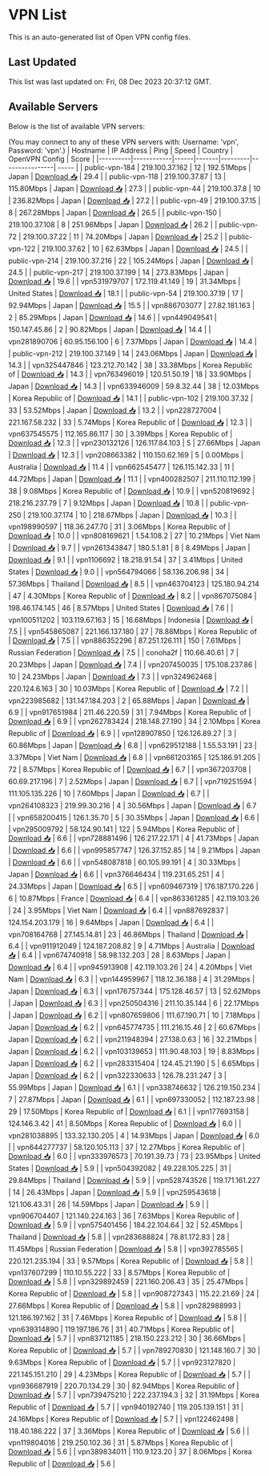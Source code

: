 # VPN List

This is an auto-generated list of Open VPN config files.

## Last Updated

This list was last updated on: Fri, 08 Dec 2023 20:37:12 GMT.

## Available Servers

Below is the list of available VPN servers:

(You may connect to any of these VPN servers with: Username: 'vpn', Password: 'vpn'.)
| Hostname | IP Address | Ping | Speed | Country | OpenVPN Config | Score |
|----------|------------|------|-------|---------|----------------| ----- |
| public-vpn-184 | 219.100.37.162 | 12 | 192.51Mbps | Japan | [Download 📥](./configs/server_0_JP.ovpn) | 29.4 |
| public-vpn-118 | 219.100.37.87 | 13 | 115.80Mbps | Japan | [Download 📥](./configs/server_1_JP.ovpn) | 27.3 |
| public-vpn-44 | 219.100.37.8 | 10 | 236.82Mbps | Japan | [Download 📥](./configs/server_2_JP.ovpn) | 27.2 |
| public-vpn-49 | 219.100.37.15 | 8 | 267.28Mbps | Japan | [Download 📥](./configs/server_3_JP.ovpn) | 26.5 |
| public-vpn-150 | 219.100.37.108 | 8 | 251.96Mbps | Japan | [Download 📥](./configs/server_4_JP.ovpn) | 26.2 |
| public-vpn-72 | 219.100.37.22 | 11 | 74.20Mbps | Japan | [Download 📥](./configs/server_5_JP.ovpn) | 25.2 |
| public-vpn-122 | 219.100.37.62 | 10 | 62.63Mbps | Japan | [Download 📥](./configs/server_6_JP.ovpn) | 24.5 |
| public-vpn-214 | 219.100.37.216 | 22 | 105.24Mbps | Japan | [Download 📥](./configs/server_7_JP.ovpn) | 24.5 |
| public-vpn-217 | 219.100.37.199 | 14 | 273.83Mbps | Japan | [Download 📥](./configs/server_8_JP.ovpn) | 19.6 |
| vpn531979707 | 172.119.41.149 | 19 | 31.34Mbps | United States | [Download 📥](./configs/server_9_US.ovpn) | 18.1 |
| public-vpn-54 | 219.100.37.19 | 17 | 92.94Mbps | Japan | [Download 📥](./configs/server_10_JP.ovpn) | 15.5 |
| vpn886703077 | 27.82.181.163 | 2 | 85.29Mbps | Japan | [Download 📥](./configs/server_11_JP.ovpn) | 14.6 |
| vpn449049541 | 150.147.45.86 | 2 | 90.82Mbps | Japan | [Download 📥](./configs/server_12_JP.ovpn) | 14.4 |
| vpn281890706 | 60.95.156.100 | 6 | 7.37Mbps | Japan | [Download 📥](./configs/server_13_JP.ovpn) | 14.4 |
| public-vpn-212 | 219.100.37.149 | 14 | 243.06Mbps | Japan | [Download 📥](./configs/server_14_JP.ovpn) | 14.3 |
| vpn325447846 | 123.212.70.142 | 38 | 33.38Mbps | Korea Republic of | [Download 📥](./configs/server_15_KR.ovpn) | 14.3 |
| vpn763496019 | 120.51.50.19 | 18 | 33.90Mbps | Japan | [Download 📥](./configs/server_16_JP.ovpn) | 14.3 |
| vpn633946009 | 59.8.32.44 | 38 | 12.03Mbps | Korea Republic of | [Download 📥](./configs/server_17_KR.ovpn) | 14.1 |
| public-vpn-102 | 219.100.37.32 | 33 | 53.52Mbps | Japan | [Download 📥](./configs/server_18_JP.ovpn) | 13.2 |
| vpn228727004 | 221.167.58.232 | 33 | 5.74Mbps | Korea Republic of | [Download 📥](./configs/server_19_KR.ovpn) | 12.3 |
| vpn637545575 | 112.165.86.117 | 30 | 3.39Mbps | Korea Republic of | [Download 📥](./configs/server_20_KR.ovpn) | 12.3 |
| vpn230132126 | 126.117.84.103 | 5 | 27.66Mbps | Japan | [Download 📥](./configs/server_21_JP.ovpn) | 12.3 |
| vpn208663382 | 110.150.62.169 | 5 | 0.00Mbps | Australia | [Download 📥](./configs/server_22_AU.ovpn) | 11.4 |
| vpn662545477 | 126.115.142.33 | 11 | 44.72Mbps | Japan | [Download 📥](./configs/server_23_JP.ovpn) | 11.1 |
| vpn400282507 | 211.110.112.199 | 38 | 9.08Mbps | Korea Republic of | [Download 📥](./configs/server_24_KR.ovpn) | 10.9 |
| vpn520819692 | 218.216.237.79 | 7 | 9.12Mbps | Japan | [Download 📥](./configs/server_25_JP.ovpn) | 10.8 |
| public-vpn-250 | 219.100.37.174 | 10 | 218.67Mbps | Japan | [Download 📥](./configs/server_26_JP.ovpn) | 10.3 |
| vpn198990597 | 118.36.247.70 | 31 | 3.06Mbps | Korea Republic of | [Download 📥](./configs/server_27_KR.ovpn) | 10.0 |
| vpn808169621 | 1.54.108.2 | 27 | 10.21Mbps | Viet Nam | [Download 📥](./configs/server_28_VN.ovpn) | 9.7 |
| vpn261343847 | 180.5.1.81 | 8 | 8.49Mbps | Japan | [Download 📥](./configs/server_29_JP.ovpn) | 9.1 |
| vpn1106692 | 18.218.91.54 | 37 | 3.41Mbps | United States | [Download 📥](./configs/server_30_US.ovpn) | 9.0 |
| vpn564794066 | 58.136.206.98 | 34 | 57.36Mbps | Thailand | [Download 📥](./configs/server_31_TH.ovpn) | 8.5 |
| vpn463704123 | 125.180.94.214 | 47 | 4.30Mbps | Korea Republic of | [Download 📥](./configs/server_32_KR.ovpn) | 8.2 |
| vpn867075084 | 198.46.174.145 | 46 | 8.57Mbps | United States | [Download 📥](./configs/server_33_US.ovpn) | 7.6 |
| vpn100511202 | 103.119.67.163 | 15 | 16.68Mbps | Indonesia | [Download 📥](./configs/server_34_ID.ovpn) | 7.5 |
| vpn545865087 | 221.166.137.180 | 27 | 78.88Mbps | Korea Republic of | [Download 📥](./configs/server_35_KR.ovpn) | 7.5 |
| vpn886352296 | 87.251.126.111 | 150 | 7.61Mbps | Russian Federation | [Download 📥](./configs/server_36_RU.ovpn) | 7.5 |
| conoha2f | 110.66.40.61 | 7 | 20.23Mbps | Japan | [Download 📥](./configs/server_37_JP.ovpn) | 7.4 |
| vpn207450035 | 175.108.237.86 | 10 | 24.23Mbps | Japan | [Download 📥](./configs/server_38_JP.ovpn) | 7.3 |
| vpn324962468 | 220.124.6.163 | 30 | 10.03Mbps | Korea Republic of | [Download 📥](./configs/server_39_KR.ovpn) | 7.2 |
| vpn223985682 | 131.147.184.203 | 2 | 65.88Mbps | Japan | [Download 📥](./configs/server_40_JP.ovpn) | 6.9 |
| vpn917651984 | 211.46.220.59 | 31 | 7.94Mbps | Korea Republic of | [Download 📥](./configs/server_41_KR.ovpn) | 6.9 |
| vpn262783424 | 218.148.27.190 | 34 | 2.10Mbps | Korea Republic of | [Download 📥](./configs/server_42_KR.ovpn) | 6.9 |
| vpn128907850 | 126.126.89.27 | 3 | 60.86Mbps | Japan | [Download 📥](./configs/server_43_JP.ovpn) | 6.8 |
| vpn629512188 | 1.55.53.191 | 23 | 3.37Mbps | Viet Nam | [Download 📥](./configs/server_44_VN.ovpn) | 6.8 |
| vpn661203165 | 125.186.91.205 | 72 | 8.57Mbps | Korea Republic of | [Download 📥](./configs/server_45_KR.ovpn) | 6.7 |
| vpn367203708 | 60.69.217.196 | 7 | 2.52Mbps | Japan | [Download 📥](./configs/server_46_JP.ovpn) | 6.7 |
| vpn719251594 | 111.105.135.226 | 10 | 7.60Mbps | Japan | [Download 📥](./configs/server_47_JP.ovpn) | 6.7 |
| vpn264108323 | 219.99.30.216 | 4 | 30.56Mbps | Japan | [Download 📥](./configs/server_48_JP.ovpn) | 6.7 |
| vpn658200415 | 126.1.35.70 | 5 | 30.35Mbps | Japan | [Download 📥](./configs/server_49_JP.ovpn) | 6.6 |
| vpn295009792 | 58.124.90.141 | 122 | 5.94Mbps | Korea Republic of | [Download 📥](./configs/server_50_KR.ovpn) | 6.6 |
| vpn728881496 | 126.217.22.171 | 4 | 41.73Mbps | Japan | [Download 📥](./configs/server_51_JP.ovpn) | 6.6 |
| vpn995857747 | 126.37.152.85 | 14 | 9.21Mbps | Japan | [Download 📥](./configs/server_52_JP.ovpn) | 6.6 |
| vpn548087818 | 60.105.99.191 | 4 | 30.33Mbps | Japan | [Download 📥](./configs/server_53_JP.ovpn) | 6.6 |
| vpn376646434 | 119.231.65.251 | 4 | 24.33Mbps | Japan | [Download 📥](./configs/server_54_JP.ovpn) | 6.5 |
| vpn609467319 | 176.187.170.226 | 6 | 10.87Mbps | France | [Download 📥](./configs/server_55_FR.ovpn) | 6.4 |
| vpn863361285 | 42.119.103.26 | 24 | 3.95Mbps | Viet Nam | [Download 📥](./configs/server_56_VN.ovpn) | 6.4 |
| vpn887692837 | 124.154.203.179 | 16 | 9.64Mbps | Japan | [Download 📥](./configs/server_57_JP.ovpn) | 6.4 |
| vpn708164768 | 27.145.14.81 | 23 | 46.86Mbps | Thailand | [Download 📥](./configs/server_58_TH.ovpn) | 6.4 |
| vpn911912049 | 124.187.208.82 | 9 | 4.71Mbps | Australia | [Download 📥](./configs/server_59_AU.ovpn) | 6.4 |
| vpn674740918 | 58.98.132.203 | 28 | 8.63Mbps | Japan | [Download 📥](./configs/server_60_JP.ovpn) | 6.4 |
| vpn945913908 | 42.119.103.26 | 24 | 4.20Mbps | Viet Nam | [Download 📥](./configs/server_61_VN.ovpn) | 6.3 |
| vpn144959967 | 118.12.36.188 | 4 | 31.29Mbps | Japan | [Download 📥](./configs/server_62_JP.ovpn) | 6.3 |
| vpn176757344 | 175.128.46.57 | 13 | 52.62Mbps | Japan | [Download 📥](./configs/server_63_JP.ovpn) | 6.3 |
| vpn250504316 | 211.10.35.144 | 6 | 22.17Mbps | Japan | [Download 📥](./configs/server_64_JP.ovpn) | 6.2 |
| vpn807659806 | 111.67.190.71 | 10 | 7.18Mbps | Japan | [Download 📥](./configs/server_65_JP.ovpn) | 6.2 |
| vpn645774735 | 111.216.15.46 | 2 | 60.67Mbps | Japan | [Download 📥](./configs/server_66_JP.ovpn) | 6.2 |
| vpn211948394 | 27.138.0.63 | 16 | 32.21Mbps | Japan | [Download 📥](./configs/server_67_JP.ovpn) | 6.2 |
| vpn103139653 | 111.90.48.103 | 19 | 8.83Mbps | Japan | [Download 📥](./configs/server_68_JP.ovpn) | 6.2 |
| vpn283315404 | 124.45.21.190 | 5 | 6.65Mbps | Japan | [Download 📥](./configs/server_69_JP.ovpn) | 6.2 |
| vpn322330633 | 126.78.231.247 | 3 | 55.99Mbps | Japan | [Download 📥](./configs/server_70_JP.ovpn) | 6.1 |
| vpn338746632 | 126.219.150.234 | 7 | 27.87Mbps | Japan | [Download 📥](./configs/server_71_JP.ovpn) | 6.1 |
| vpn697330052 | 112.187.23.98 | 29 | 17.50Mbps | Korea Republic of | [Download 📥](./configs/server_72_KR.ovpn) | 6.1 |
| vpn177693158 | 124.146.3.42 | 41 | 8.50Mbps | Korea Republic of | [Download 📥](./configs/server_73_KR.ovpn) | 6.0 |
| vpn281038895 | 133.32.130.205 | 4 | 14.93Mbps | Japan | [Download 📥](./configs/server_74_JP.ovpn) | 6.0 |
| vpn644277737 | 58.120.105.113 | 37 | 12.27Mbps | Korea Republic of | [Download 📥](./configs/server_75_KR.ovpn) | 6.0 |
| vpn333976573 | 70.191.39.73 | 73 | 23.95Mbps | United States | [Download 📥](./configs/server_76_US.ovpn) | 5.9 |
| vpn504392082 | 49.228.105.225 | 31 | 29.84Mbps | Thailand | [Download 📥](./configs/server_77_TH.ovpn) | 5.9 |
| vpn528743526 | 119.171.161.227 | 14 | 26.43Mbps | Japan | [Download 📥](./configs/server_78_JP.ovpn) | 5.9 |
| vpn259543618 | 121.106.43.31 | 26 | 14.59Mbps | Japan | [Download 📥](./configs/server_79_JP.ovpn) | 5.9 |
| vpn906704407 | 121.140.224.163 | 36 | 7.63Mbps | Korea Republic of | [Download 📥](./configs/server_80_KR.ovpn) | 5.9 |
| vpn575401456 | 184.22.104.64 | 32 | 52.45Mbps | Thailand | [Download 📥](./configs/server_81_TH.ovpn) | 5.8 |
| vpn283688824 | 78.81.172.83 | 28 | 11.45Mbps | Russian Federation | [Download 📥](./configs/server_82_RU.ovpn) | 5.8 |
| vpn392785565 | 220.121.235.194 | 33 | 9.57Mbps | Korea Republic of | [Download 📥](./configs/server_83_KR.ovpn) | 5.8 |
| vpn137607299 | 110.10.55.222 | 33 | 8.57Mbps | Korea Republic of | [Download 📥](./configs/server_84_KR.ovpn) | 5.8 |
| vpn329892459 | 221.160.206.43 | 35 | 25.47Mbps | Korea Republic of | [Download 📥](./configs/server_85_KR.ovpn) | 5.8 |
| vpn908727343 | 115.22.21.69 | 24 | 27.66Mbps | Korea Republic of | [Download 📥](./configs/server_86_KR.ovpn) | 5.8 |
| vpn282988993 | 121.186.197.162 | 31 | 7.46Mbps | Korea Republic of | [Download 📥](./configs/server_87_KR.ovpn) | 5.8 |
| vpn639314890 | 119.197.186.76 | 31 | 40.71Mbps | Korea Republic of | [Download 📥](./configs/server_88_KR.ovpn) | 5.7 |
| vpn837121185 | 218.150.223.212 | 30 | 36.66Mbps | Korea Republic of | [Download 📥](./configs/server_89_KR.ovpn) | 5.7 |
| vpn789270830 | 121.148.160.7 | 30 | 9.63Mbps | Korea Republic of | [Download 📥](./configs/server_90_KR.ovpn) | 5.7 |
| vpn923127820 | 221.145.151.210 | 29 | 4.23Mbps | Korea Republic of | [Download 📥](./configs/server_91_KR.ovpn) | 5.7 |
| vpn936687919 | 220.70.134.29 | 30 | 82.94Mbps | Korea Republic of | [Download 📥](./configs/server_92_KR.ovpn) | 5.7 |
| vpn739475210 | 222.237.194.3 | 32 | 31.19Mbps | Korea Republic of | [Download 📥](./configs/server_93_KR.ovpn) | 5.7 |
| vpn940192740 | 119.205.139.151 | 31 | 24.16Mbps | Korea Republic of | [Download 📥](./configs/server_94_KR.ovpn) | 5.7 |
| vpn122462498 | 118.40.186.222 | 37 | 3.36Mbps | Korea Republic of | [Download 📥](./configs/server_95_KR.ovpn) | 5.6 |
| vpn119804016 | 219.250.102.36 | 31 | 5.87Mbps | Korea Republic of | [Download 📥](./configs/server_96_KR.ovpn) | 5.6 |
| vpn389834011 | 110.9.123.20 | 37 | 8.06Mbps | Korea Republic of | [Download 📥](./configs/server_97_KR.ovpn) | 5.6 |
